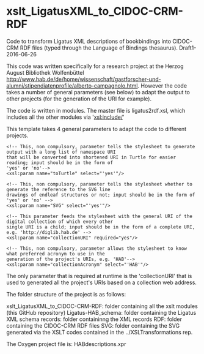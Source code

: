 # xslt_LigatusXML_to_CIDOC-CRM-RDF
Code to transform Ligatus XML descriptions of bookbindings into CIDOC-CRM RDF files (typed through the Language of Bindings thesaurus). Draft1-2016-06-26

This code was written specifically for a research project at the Herzog August Bibliothek Wolfenbüttel <http://www.hab.de/de/home/wissenschaft/gastforscher-und-alumni/stipendiatenprofile/alberto-campagnolo.html>. However the code takes a number of general parameters (see below) to adapt the output to other projects (for the generation of the URI for example).

The code is written in modules. The master file is ligatus2rdf.xsl, which includes all the other modules via '<xsl:include/>'

This template takes 4 general parameters to adapt the code to different projects.

   
    <!-- This, non compulsory, parameter tells the stylesheet to generate output with a long list of namespace URI
    that will be converted into shortened URI in Turtle for easier reading; input should be in the form of
    'yes' or 'no'-->
    <xsl:param name="toTurtle" select="'yes'"/>
    
    <!-- This, non compulsory, parameter tells the stylesheet whether to generate the reference to the SVG line
    drawings of endleaf structures or not; input should be in the form of 'yes' or 'no' -->
    <xsl:param name="SVG" select="'yes'"/>
    
    <!-- This parameter feeds the stylesheet with the general URI of the digital collection of which every other
    single URI is a child; input should be in the form of a complete URI, e.g. 'http://diglib.hab.de' -->
    <xsl:param name="collectionURI" required="yes"/>
    
    <!-- This, non compulsory, parameter allows the stylesheet to know what preferred acronym to use in the 
    generation of the project's URIs, e.g. 'HAB'-->
    <xsl:param name="collectionAcronym" select="'HAB'"/>

The only parameter that is required at runtime is the 'collectionURI' that is used to generated all the project's URIs based on a collection web address. 

The folder structure of the project is as follows:

xslt_LigatusXML_to_CIDOC-CRM-RDF:   folder containing all the xslt modules (this GitHub repository)
Ligatus-HAB_schema:                 folder containing the Ligatus XML schema
records:                            folder containinng the XML records
RDF:                                folder containing the CIDOC-CRM RDF files
SVG:                                folder containing the SVG generated via the XSLT codes contained in the ../XSLTransformations rep.


The Oxygen project file is: HABdescriptions.xpr
